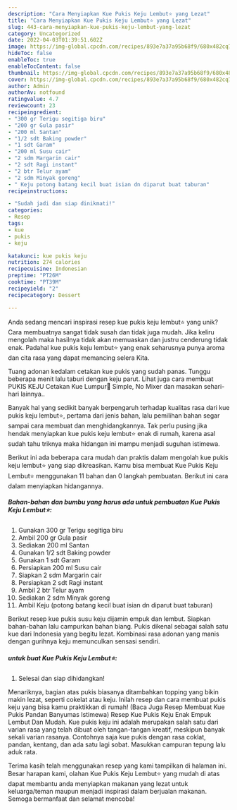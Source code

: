 ```yaml
---
description: "Cara Menyiapkan Kue Pukis Keju Lembut⭐ yang Lezat"
title: "Cara Menyiapkan Kue Pukis Keju Lembut⭐ yang Lezat"
slug: 443-cara-menyiapkan-kue-pukis-keju-lembut-yang-lezat
category: Uncategorized
date: 2022-04-03T01:39:51.602Z
image: https://img-global.cpcdn.com/recipes/893e7a37a95b68f9/680x482cq70/kue-pukis-keju-lembut-foto-resep-utama.jpg
hideToc: false
enableToc: true
enableTocContent: false
thumbnail: https://img-global.cpcdn.com/recipes/893e7a37a95b68f9/680x482cq70/kue-pukis-keju-lembut-foto-resep-utama.jpg
cover: https://img-global.cpcdn.com/recipes/893e7a37a95b68f9/680x482cq70/kue-pukis-keju-lembut-foto-resep-utama.jpg
author: Admin
authorAv: notfound
ratingvalue: 4.7
reviewcount: 23
recipeingredient:
- "300 gr Terigu segitiga biru"
- "200 gr Gula pasir"
- "200 ml Santan"
- "1/2 sdt Baking powder"
- "1 sdt Garam"
- "200 ml Susu cair"
- "2 sdm Margarin cair"
- "2 sdt Ragi instant"
- "2 btr Telur ayam"
- "2 sdm Minyak goreng"
- " Keju potong batang kecil buat isian dn diparut buat taburan"
recipeinstructions:

- "Sudah jadi dan siap dinikmati!"
categories:
- Resep
tags:
- kue
- pukis
- keju

katakunci: kue pukis keju 
nutrition: 274 calories
recipecuisine: Indonesian
preptime: "PT26M"
cooktime: "PT39M"
recipeyield: "2"
recipecategory: Dessert

---
```





Anda sedang mencari inspirasi resep kue pukis keju lembut⭐ yang unik? Cara membuatnya sangat tidak susah dan tidak juga mudah. Jika keliru mengolah maka hasilnya tidak akan memuaskan dan justru cenderung tidak enak. Padahal kue pukis keju lembut⭐ yang enak seharusnya punya aroma dan cita rasa yang dapat memancing selera Kita.





Tuang adonan kedalam cetakan kue pukis yang sudah panas. Tunggu beberapa menit lalu taburi dengan keju parut. Lihat juga cara membuat PUKIS KEJU Cetakan Kue Lumpur🍃 Simple, No Mixer dan masakan sehari-hari lainnya..

Banyak hal yang sedikit banyak berpengaruh terhadap kualitas rasa dari kue pukis keju lembut⭐, pertama dari jenis bahan, lalu pemilihan bahan segar sampai cara membuat dan menghidangkannya. Tak perlu pusing jika hendak menyiapkan kue pukis keju lembut⭐ enak di rumah, karena asal sudah tahu triknya maka hidangan ini mampu menjadi suguhan istimewa.






Berikut ini ada beberapa cara mudah dan praktis dalam mengolah kue pukis keju lembut⭐ yang siap dikreasikan. Kamu bisa membuat Kue Pukis Keju Lembut⭐ menggunakan 11 bahan dan 0 langkah pembuatan. Berikut ini cara dalam menyiapkan hidangannya.

<!--inarticleads1-->

##### Bahan-bahan dan bumbu yang harus ada untuk pembuatan Kue Pukis Keju Lembut⭐:

1. Gunakan 300 gr Terigu segitiga biru
1. Ambil 200 gr Gula pasir
1. Sediakan 200 ml Santan
1. Gunakan 1/2 sdt Baking powder
1. Gunakan 1 sdt Garam
1. Persiapkan 200 ml Susu cair
1. Siapkan 2 sdm Margarin cair
1. Persiapkan 2 sdt Ragi instant
1. Ambil 2 btr Telur ayam
1. Sediakan 2 sdm Minyak goreng
1. Ambil  Keju (potong batang kecil buat isian dn diparut buat taburan)


Berikut resep kue pukis susu keju dijamin empuk dan lembut. Siapkan bahan-bahan lalu campurkan bahan biang. Pukis dikenal sebagai salah satu kue dari Indonesia yang begitu lezat. Kombinasi rasa adonan yang manis dengan gurihnya keju memunculkan sensasi sendiri. 

<!--inarticleads2-->

#####  untuk buat Kue Pukis Keju Lembut⭐:


1. Selesai dan siap dihidangkan!

Menariknya, bagian atas pukis biasanya ditambahkan topping yang bikin makin lezat, seperti cokelat atau keju. Inilah resep dan cara membuat pukis keju yang bisa kamu praktikkan di rumah! (Baca Juga Resep Membuat Kue Pukis Pandan Banyumas Istimewa) Resep Kue Pukis Keju Enak Empuk Lembut Dan Mudah. Kue pukis keju ini adalah merupakan salah satu dari varian rasa yang telah dibuat oleh tangan-tangan kreatif, meskipun banyak sekali varian rasanya. Contohnya saja kue pukis dengan rasa coklat, pandan, kentang, dan ada satu lagi sobat. Masukkan campuran tepung lalu aduk rata. 

Terima kasih telah menggunakan resep yang kami tampilkan di halaman ini. Besar harapan kami, olahan Kue Pukis Keju Lembut⭐ yang mudah di atas dapat membantu anda menyiapkan makanan yang lezat untuk keluarga/teman maupun menjadi inspirasi dalam berjualan makanan. Semoga bermanfaat dan selamat mencoba!
